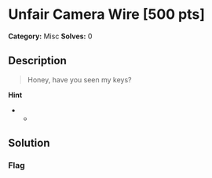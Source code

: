 # Unfair Camera Wire [500 pts]

**Category:** Misc
**Solves:** 0

## Description
>Honey, have you seen my keys?

**Hint**
* -

## Solution

### Flag

